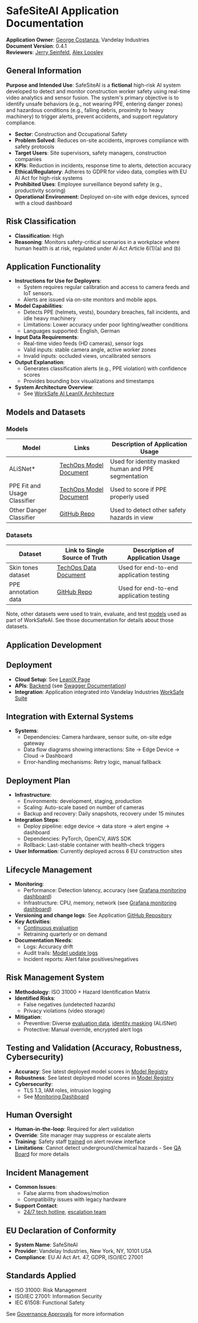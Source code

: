 # SafeSiteAI Application Documentation

**Application Owner**: [George Costanza](mailto:g.costanza@vandelay-industries.com), Vandelay Industries
<br>**Document Version**: 0.4.1
<br>**Reviewers**: [Jerry Seinfeld](), [Alex Loosley]()

## General Information
**Purpose and Intended Use**:
SafeSiteAI is a **fictional** high-risk AI system developed to detect and monitor construction worker safety using real-time video 
analytics and sensor fusion. The system's primary objective is to identify unsafe behaviors 
(e.g., not wearing PPE, entering danger zones) and hazardous conditions (e.g., falling debris, proximity to heavy machinery) to trigger alerts, prevent accidents, and support regulatory compliance.

- **Sector**: Construction and Occupational Safety
- **Problem Solved**: Reduces on-site accidents, improves compliance with safety protocols  
- **Target Users**: Site supervisors, safety managers, construction companies  
- **KPIs**: Reduction in incidents, response time to alerts, detection accuracy 
- **Ethical/Regulatory**: Adheres to GDPR for video data, complies with EU AI Act for high-risk systems
- **Prohibited Uses**: Employee surveillance beyond safety (e.g., productivity scoring) 
- **Operational Environment**: Deployed on-site with edge devices, synced with a cloud dashboard


## Risk Classification
- **Classification**: High 
- **Reasoning**: Monitors safety-critical scenarios in a workplace where human health is at risk, regulated under AI Act Article 6(1)(a) and (b)

## Application Functionality
- **Instructions for Use for Deployers**:
  - System requires regular calibration and access to camera feeds and IoT sensors.    
  - Alerts are issued via on-site monitors and mobile apps.
- **Model Capabilities**:
  - Detects PPE (helmets, vests), boundary breaches, fall incidents, and idle heavy machinery  
  - Limitations: Lower accuracy under poor lighting/weather conditions 
  - Languages supported: English, German
- **Input Data Requirements**:
  - Real-time video feeds (HD cameras), sensor logs
  - Valid inputs: stable camera angle, active worker zones   
  - Invalid inputs: occluded views, uncalibrated sensors
- **Output Explanation**:
  - Generates classification alerts (e.g., PPE violation) with confidence scores
  - Provides bounding box visualizations and timestamps
- **System Architecture Overview**:
  - See [WorkSafe AI LeanIX Architecture]()

## Models and Datasets

### Models

| Model                        | Links                                                           | Description of Application Usage                    |
|------------------------------|-----------------------------------------------------------------|-----------------------------------------------------|
| ALiSNet*                     | [TechOps Model Document](example-model-documentation-alisnet.md) | Used for identity masked human and PPE segmentation |
| PPE Fit and Usage Classifier | [TechOps Model Document]()                                      | Used to score if PPE properly used                  |
| Other Danger Classifier      | [GitHub Repo]()                                                 | Used to detect other safety hazards in view         |


### Datasets

| Dataset               | Link to Single Source of Truth    | Description of Application Usage        |
|-----------------------|-----------------------------------|-----------------------------------------|
| Skin tones dataset    | [TechOps Data Document](example-data-documentation-voc-skin-tones.md)      | Used for end-to-end application testing |
| PPE annotation data   | [GitHub Repo]()                | Used for end-to-end application testing |

Note, other datasets were used to train, evaluate, and test [models](#models) used as part of WorkSafeAI. 
See those documentation for details about those datasets.

## Application Development

## Deployment
- **Cloud Setup**: See [LeanIX Page]()
- **APIs**: [Backend]() (see [Swagger Documentation]())  
- **Integration**: Application integrated into Vandelay Industries [WorkSafe Suite]() 

## Integration with External Systems
- **Systems**:
  - Dependencies: Camera hardware, sensor suite, on-site edge gateway
  - Data flow diagrams showing interactions: Site -> Edge Device -> Cloud -> Dashboard 
  - Error-handling mechanisms: Retry logic, manual fallback

## Deployment Plan
- **Infrastructure**:
  - Environments: development, staging, production  
  - Scaling: Auto-scale based on number of cameras 
  - Backup and recovery: Daily snapshots, recovery under 15 minutes
- **Integration Steps**:
  - Deploy pipeline: edge device → data store → alert engine → dashboard    
  - Dependencies: PyTorch, OpenCV, AWS SDK  
  - Rollback: Last-stable container with health-check triggers
- **User Information**: Currently deployed across 6 EU construction sites

## Lifecycle Management
- **Monitoring**:
  - Performance: Detection latency, accuracy (see [Grafana monitoring dashboard]())
  - Infrastructure: CPU, memory, network (see [Grafana monitoring dashboard]())
- **Versioning and change logs**: See Application [GitHub Repository]()  
- **Key Activities**:
  - [Continuous evaluation]()  
  - Retraining quarterly or on demand        
- **Documentation Needs**:
  - Logs: Accuracy drift  
  - Audit trails: [Model update logs]()
  - Incident reports: Alert false positives/negatives
        

## Risk Management System
- **Methodology**: ISO 31000 + Hazard Identification Matrix
- **Identified Risks**:
  - False negatives (undetected hazards) 
  - Privacy violations (video storage)
- **Mitigation**:
  - Preventive: Diverse [evaluation data](#datasets), [identity masking](#models) (ALiSNet)
  - Protective: Manual override, encrypted alert logs

## Testing and Validation (Accuracy, Robustness, Cybersecurity)
- **Accuracy**: See latest deployed model scores in [Model Registry]()
- **Robustness**: See latest deployed model scores in [Model Registry]()
- **Cybersecurity**:
  - TLS 1.3, IAM roles, intrusion logging
  - See [Monitoring Dashboard]()
        

## Human Oversight
- **Human-in-the-loop**: Required for alert validation 
- **Override**: Site manager may suppress or escalate alerts
- **Training**: Safety staff [trained]() on alert review interface
- **Limitations**: Cannot detect underground/chemical hazards - See [QA Board]() for more details
    

## Incident Management
- **Common Issues**:
  - False alarms from shadows/motion  
  - Compatibility issues with legacy hardware  
- **Support Contact**:
  - [24/7 tech hotline](), [escalation team](link-to-team)
        

## EU Declaration of Conformity
- **System Name**: SafeSiteAI
- **Provider**: Vandelay Industries, New York, NY, 10101 USA
- **Compliance**: EU AI Act Art. 47, GDPR, ISO/IEC 27001

## Standards Applied
- ISO 31000: Risk Management 
- ISO/IEC 27001: Information Security
- IEC 61508: Functional Safety

See [Governance Approvals]() for more information
